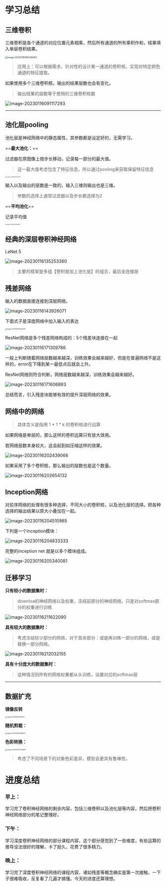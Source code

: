 # 学习总结

## 三维卷积

三维卷积是各个通道的对应位置元素相乘，然后所有通道的所有乘积作和，结果填入单层卷积结果。

<img src="https://yoga-typora-photo.oss-cn-beijing.aliyuncs.com/typora_img/image-20230116090248493-1673880788168-1.png" alt="image-20230116090248493" style="zoom:50%;" />

>应用上：可以根据需求，针对性的设计某一通道的卷积核，实现对特定颜色通道的特征提取。

如果使用多个三维卷积核，输出的结果层数也会有变化。

>输出结果的层数等于使用的三维卷积核数

![image-20230116091117293](https://yoga-typora-photo.oss-cn-beijing.aliyuncs.com/typora_img/image-20230116091117293-1673880788168-3.png)

---

## 池化层pooling

池化层是神经网络中的静态属性，其参数都是设定好的，无需学习。

==**最大池化：**==

过滤器在原图像上按步长移动，记录每一部分的最大值。

>这一最大值考虑包含了特征信息，所以通过pooling来获取保留特征信息

<img src="https://yoga-typora-photo.oss-cn-beijing.aliyuncs.com/typora_img/image-20230116104602355-1673880788168-5.png" alt="image-20230116104602355" style="zoom:25%;" />

输入以及输出的层数是一致的，输入三维则输出也是三维。

> 参数的选择上通常过滤器以及步长都选择为2

==**平均池化**==

记录平均值

<img src="https://yoga-typora-photo.oss-cn-beijing.aliyuncs.com/typora_img/image-20230116105149518-1673880788168-7.png" alt="image-20230116105149518" style="zoom:25%;" />

## 经典的深层卷积神经网络

LeNet 5

![image-20230116135253360](https://yoga-typora-photo.oss-cn-beijing.aliyuncs.com/typora_img/image-20230116135253360-1673880804602-13.png)

> 主要的框架是多组【卷积层加上池化层】的组合，最后全连接层

## 残差网络

输入的数据直接连接到深层网络。

![image-20230116143926071](https://yoga-typora-photo.oss-cn-beijing.aliyuncs.com/typora_img/image-20230116143926071-1673880804602-15.png)

下面式子是深度网络中加入输入的表达

<img src="https://yoga-typora-photo.oss-cn-beijing.aliyuncs.com/typora_img/image-20230116152902397-1673880804602-17.png" alt="image-20230116152902397" style="zoom:33%;" />

ResNet网络是多个残差网络构成的：5个残差块连接在一起

![image-20230116171309786](https://yoga-typora-photo.oss-cn-beijing.aliyuncs.com/typora_img/image-20230116171309786-1673880804602-19.png)

一般上判断随着网络层数越来越深，训练效果会越来越好，但是在普遍网络不是这样的，error在下降到某一最低点后就会上升。

ResNet网络则符合判断，网络层数越来越深，训练效果会越来越好。

![image-20230116171606893](https://yoga-typora-photo.oss-cn-beijing.aliyuncs.com/typora_img/image-20230116171606893-1673880804602-21.png)

总结而言，引入残差块能够有效的提升深层网络的效果。

## 网络中的网络

>具体含义是指用 1 * 1 * k  的卷积核进行运算

如果网络是单层的，那么这样的卷积运算只有放大效用。

 若网络层数本身较大，这会起到如压缩这样的效果。

![image-20230116202439066](https://yoga-typora-photo.oss-cn-beijing.aliyuncs.com/typora_img/image-20230116202439066-1673880804602-23.png)

如果采用了多个卷积核，那么输出的层数也是这个数量。

![image-20230116202654132](https://yoga-typora-photo.oss-cn-beijing.aliyuncs.com/typora_img/image-20230116202654132-1673880804602-25.png)

## Inception网络

对前序网络的处理有很多种选择，不同大小的卷积核，以及池化层的选择。把各种选择的输出结果以原大小叠加在一起。

![image-20230116204510985](https://yoga-typora-photo.oss-cn-beijing.aliyuncs.com/typora_img/image-20230116204510985-1673880804603-27.png)

下列是一个inception模块：

![image-20230116204833333](https://yoga-typora-photo.oss-cn-beijing.aliyuncs.com/typora_img/image-20230116204833333-1673880804603-29.png)

完整的inception net 就是以多个模块组成。

![image-20230116205340081](https://yoga-typora-photo.oss-cn-beijing.aliyuncs.com/typora_img/image-20230116205340081-1673880804603-31.png)



## 迁移学习

**只有较小的数据集时：**

> downloa的神经网络以及权重，冻结前部分的神经网络，只是对softmax部分的权重进行训练

![image-20230116211622090](https://yoga-typora-photo.oss-cn-beijing.aliyuncs.com/typora_img/image-20230116211622090-1673880804603-33.png)



**具有较大的数据集时：**

> 考虑冻结较少部分的网络，对于其余部分：或是再训练一部分的网络，或是替换一部分网络。

![image-20230116212032155](https://yoga-typora-photo.oss-cn-beijing.aliyuncs.com/typora_img/image-20230116212032155-1673880804603-35.png)



**具有十分庞大的数据集时：**

> 这种情况则所有的网络权重都从头训练，设置对应的softmax层

---

## 数据扩充

 **镜像反转**

<img src="https://yoga-typora-photo.oss-cn-beijing.aliyuncs.com/typora_img/image-20230116212915171-1673880804603-37.png" alt="image-20230116212915171" style="zoom:33%;" />

**随机剪裁：**

<img src="https://yoga-typora-photo.oss-cn-beijing.aliyuncs.com/typora_img/image-20230116212958873-1673880804603-39.png" alt="image-20230116212958873" style="zoom:33%;" />

**色彩转换：**

<img src="https://yoga-typora-photo.oss-cn-beijing.aliyuncs.com/typora_img/image-20230116213204968.png" alt="image-20230116213204968" style="zoom:33%;" />

> 考虑了不同场景下的对象色彩差异，模型会更具有鲁棒性。





# 进度总结

### 早上：

学习完了卷积神经网络的剩余内容，包括三维卷积以及池化层等内容，然后把卷积神经网络部分的笔记整理好。

### 下午：

学习深度卷积神经网络的部分课程内容，这个部分感觉到了一些难度，有些运算的推导没法很好的理解，卡了挺久，花费了很多精力。

### 晚上：

学习完了深度卷积神经网络的课程内容，诸如残差等概念确实是第一次接触，一下子很难吸收，反复看了几遍才搞懂。今天的进度还算理想。

